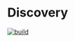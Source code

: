 # Discovery
[![build](https://github.com/schambeck/srv-discovery/actions/workflows/maven.yml/badge.svg)](https://github.com/schambeck/srv-discovery/actions/workflows/maven.yml)

